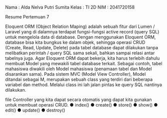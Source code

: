 Nama    : Alda Nelva Putri Sumita 
Kelas   : TI 2D
NIM     : 2041720158

Resume Pertemuan 7

Eloquent ORM (Object Relation Maping) adalah sebuah fitur dari Lumen / Laravel yang di
dalamnya terdapat fungsi-fungsi active record (query SQL) untuk mengelola data di database.
Dengan menggunakan Eloquent ORM, database bisa kita bungkus ke dalam objek, sehingga
operasi CRUD (Create, Read, Update, Delete) pada tabel database dapat dilakukan tanpa
melibatkan perintah / query SQL sama sekali, bahkan sampai relasi antar tabelnya juga.
Agar Eloquent ORM dapat bekerja, kita harus terlebih dahulu membuat Model yang mewakili
tabel database terkait. Sebagai contoh, tabel mahasiswa diwakili oleh Model mahasiswa
(penamaan tabel dan Model disarankan sama). Pada sistem MVC (Model View Controller),
Model ditandai sebagai M, merupakan sebuah class yang terdiri dari beberapa variabel dan
method. Melalui class ini lah jalan pintas ke query SQL nantinya dilakukan.

file Controller yang kita dapat secara otomatis yang dapat kita gunakan untuk membuat operasi CRUD.
  ● index()
  ● create()
  ● store()
  ● show()
  ● edit()
  ● update()
  ● destroy()